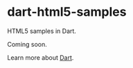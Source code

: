 dart-html5-samples
==================

HTML5 samples in Dart.

Coming soon.

Learn more about [Dart](http://www.dartlang.org).
